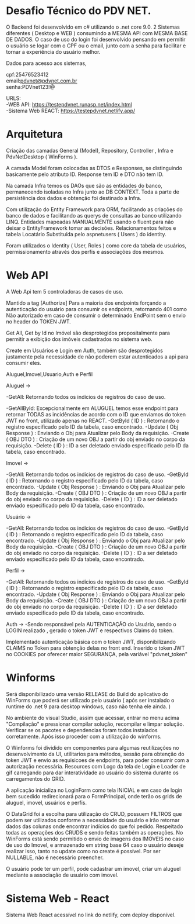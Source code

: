 # Desafio Técnico do PDV NET.

O Backend foi desenvolvido em c# utilizando o .net core 9.0. 2 Sistemas diferentes ( Desktop e WEB ) consumindo a MESMA API com MESMA BASE DE DADOS. O caso de uso do login foi desenvolvido pensando em permitir o usuário se logar com o CPF ou o email, junto com a senha para facilitar e tornar a experiência do usuário melhor.

Dados para acesso aos sistemas,

cpf:25476523412  
email:pdvnet@pdvnet.com.br  
senha:PDVnet123!@  

URLS:  
-WEB API: https://testepdvnet.runasp.net/index.html  
-Sistema Web REACT: https://testepdvnet.netlify.app/  

# Arquitetura
Criação das camadas General (Model), Repository, Controller , Infra e PdvNetDesktop ( WinForms ).

A camada Model foram colocadas as DTOS e Responses, se distinguindo basicamente pelo atributo ID.
Response tem ID e DTO não tem ID.

Na camada Infra temos os DAOs que são as entidades do banco, permanecendo isoladas no Infra junto ao DB CONTEXT. Toda a parte de persistência dos dados e obtenção foi destinado a Infra.

Com utilização do Entity Framework para ORM, facilitando as criações do banco de dados e facilitando as querys de consultas ao banco utilizando LINQ. Entidades mapeadas MANUALMENTE usando o fluent para não deixar o EntityFramework tomar as decisões. Relacionamentos feitos e tabela Locatário Substituída pelo aspnetusers ( Users ) do identity.

Foram utilizados o Identity ( User, Roles ) como core da tabela de usuários, permissionamento através dos perfis e associações dos mesmos.

# Web API

A Web Api tem 5 controladoras de casos de uso.

Mantido a tag \[Authorize] Para a maioria dos endpoints forçando a autenticação do usuário para consumir os endpoints, retornando 401 como Não autorizado em caso de consumir o determinado EndPoint sem o envio no header do TOKEN JWT.

Get All, Get by Id no Imóvel são desprotegidos propositalmente para permitir a exibição dos imóveis cadastrados no sistema web.

Create em Usuários e Login em Auth, também são desprotegidos justamente pela necessidade de não poderem estar autenticados a api para consumir eles.

Aluguel,Imovel,Usuario,Auth e Perfil

Aluguel -> 

-GetAll: Retornando todos os indícios de registros do caso de uso.

-GetAllById: Excepcionalmente em ALUGUEL temos esse endpoint para retornar TODAS as incidências de acordo com o ID que enviamos do token JWT no front, utilizado apenas no REACT.
-GetById ( ID ) : Retornando o registro especificado pelo ID da tabela, caso encontrado.
-Update ( Obj Response ) : Enviando o Obj para Atualizar pelo Body da requisição.
-Create ( OBJ DTO ) : Criação de um novo OBJ a partir do obj enviado no corpo da requisição.
-Delete ( ID ) : ID a ser deletado enviado especificado pelo ID da tabela, caso encontrado.

Imovel ->

-GetAll: Retornando todos os indícios de registros do caso de uso.
-GetById ( ID ) : Retornando o registro especificado pelo ID da tabela, caso encontrado.
-Update ( Obj Response ) : Enviando o Obj para Atualizar pelo Body da requisição.
-Create ( OBJ DTO ) : Criação de um novo OBJ a partir do obj enviado no corpo da requisição.
-Delete ( ID ) : ID a ser deletado enviado especificado pelo ID da tabela, caso encontrado.

Usuário ->

-GetAll: Retornando todos os indícios de registros do caso de uso.
-GetById ( ID ) : Retornando o registro especificado pelo ID da tabela, caso encontrado.
-Update ( Obj Response ) : Enviando o Obj para Atualizar pelo Body da requisição.
-Create ( OBJ DTO ) : Criação de um novo OBJ a partir do obj enviado no corpo da requisição.
-Delete ( ID ) : ID a ser deletado enviado especificado pelo ID da tabela, caso encontrado.

Perfil ->

-GetAll: Retornando todos os indícios de registros do caso de uso.
-GetById ( ID ) : Retornando o registro especificado pelo ID da tabela, caso encontrado.
-Update ( Obj Response ) : Enviando o Obj para Atualizar pelo Body da requisição.
-Create ( OBJ DTO ) : Criação de um novo OBJ a partir do obj enviado no corpo da requisição.
-Delete ( ID ) : ID a ser deletado enviado especificado pelo ID da tabela, caso encontrado.

Auth -> 
-Sendo responsável pela AUTENTICAÇÃO do Usuário, sendo o LOGIN realizado , gerado o token JWT e respectivos Claims do token.


Implementado autenticação básica com o token JWT, disponibilizando CLAIMS no Token para obtenção delas no front end. Inserido o token JWT no COOKIES por oferecer maior SEGURANÇA, pela variável "pdvnet\_token"


# Winforms

Será disponibilizado uma versão RELEASE do Build do aplicativo do WinForms que poderá ser utilizado pelo usuário ( após ser instalado o runtime do .net 9 para desktop windows, caso não tenha ele ainda. )

No ambiente do visual Studio, assim que acessar, entrar no menu acima "Compilação" e pressionar compilar solução, recompilar e limpar solução. Verificar se os pacotes e dependencias foram todos instalados corretamente. Após isso proceder com a utilização do winforms.

O Winforms foi dividido em componentes para algumas reutilizações no desenvolvimento da UI, utilitarios para métodos, sessão para obtenção do token JWT e envio as requisicoes de endpoints, para poder consumir com a autorização necessária. Resources com Logo da tela de Login e Loader de gif carregando para dar interatividade ao usuário do sistema durante os carregamentos do GRID.

A aplicação inicializa no LoginForm como tela INICIAL e em caso de login bem sucedido redirecionará para o FormPrincipal, onde terão os grids de aluguel, imovel, usuários e perfis.

O DataGrid foi a escolha para utilização do CRUD, possuem FILTROS que podem ser utilizados conforme a necessidade do usuário e irão retornar dados das colunas onde encontrar indícios do que foi pedido. Respeitado todas as operações dos CRUDS e sendo feitas também as operações. No WinForms está sendo permitido o envio de imagens dos IMOVEIS no caso de uso do Imovel, e armazenado em string base 64 caso o usuário deseje realizar isso, tanto no update como no create é possível. Por ser NULLABLE, não é necessário preencher.

O usuário pode ter um perfil, pode cadastrar um imovel, criar um aluguel mediante a associação de usuário com imovel.

# Sistema Web - React

Sistema Web React acessível no link do netlify, com deploy disponível. 
